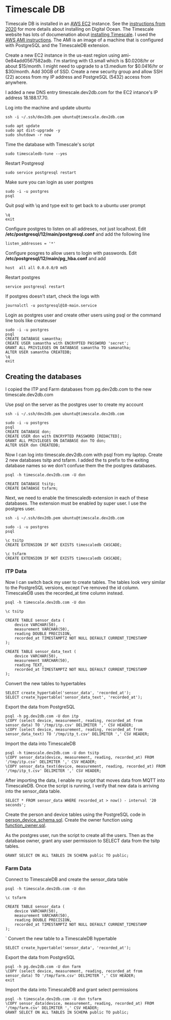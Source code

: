 # Timescale DB

Timescale DB is installed in an [AWS EC2](https://aws.amazon.com/ec2/) instance. See the [instructions from 2020](https://github.com/don/ITP-DeviceToDatabase/blob/Spring-2020/setup/timescaledb.md) for more details about installing on Digital Ocean. The Timescale website has lots of documenation about [installing Timescale](https://docs.timescale.com/latest/getting-started/installation). I used the [AWS AMI instructions](https://docs.timescale.com/latest/getting-started/installation/ami/installation-ubuntu-ami). The AMI is an image of a machine that is configured with PostgreSQL and the TimescaleDB extension.

Create a new EC2 instance in the us-east region using ami-0e84add0567582adb. I'm starting with t3.small which is $0.0208/hr or about $15/month. I might need to upgrade to a t3.medium for $0.0416/hr or $30/month. Add 30GB of SSD. Create a new security group and allow SSH (22) access from my IP address and PostgreSQL (5432) access from anywhere.

I added a new DNS entry timescale.dev2db.com for the EC2 intance's IP address 18.188.17.70.

Log into the machine and update ubuntu

    ssh -i ~/.ssh/dev2db.pem ubuntu@timescale.dev2db.com

    sudo apt update
    sudo apt dist-upgrade -y
    sudo shutdown -r now

Time the database with Timescale's script

    sudo timescaledb-tune --yes
    
Restart Postgresql

    sudo service postgresql restart
    
Make sure you can login as user postgres

    sudo -i -u postgres
    psql
    
Quit psql with \q and type exit to get back to a ubuntu user prompt
  
    \q
    exit
    
Configure postgres to listen on all addreses, not just localhost. Edit **/etc/postgresql/12/main/postgresql.conf** and add the following line

    listen_addresses = '*'

Configure posgres to allow users to login with passwords. Edit **/etc/postgresql/12/main/pg_hba.conf** and add

    host  all all 0.0.0.0/0 md5
  
Restart postgres

    service postgresql restart
  
If postgres doesn't start, check the logs with 

    journalctl -u postgresql@10-main.service
  
Login as postgres user and create other users using psql or the command line tools like createuser

    sudo -i -u postgres
    psql
    CREATE DATABASE samantha;
    CREATE USER samantha with ENCRYPTED PASSWORD 'secret';
    GRANT ALL PRIVILEGES ON DATABASE samantha TO samanatha;
    ALTER USER samantha CREATEDB;
    \q
    exit
    
## Creating the databases

I copied the ITP and Farm databases from pg.dev2db.com to the new timescale.dev2db.com

Use psql on the server as the postgres user to create my account

    ssh -i ~/.ssh/dev2db.pem ubuntu@timescale.dev2db.com 
    
    sudo -i -u postgres
    psql
    CREATE DATABASE don;
    CREATE USER don with ENCRYPTED PASSWORD [REDACTED];
    GRANT ALL PRIVILEGES ON DATABASE don TO don;
    ALTER USER don CREATEDB;

Now I can log into timescale.dev2db.com with psql from my laptop. Create 2 new databases tsitp and tsfarm. I added the ts prefix to the exiting database names so we don't confuse them the the postgres databases.

    psql -h timescale.dev2db.com -U don 

    CREATE DATABASE tsitp;
    CREATE DATABASE tsfarm;

Next, we need to enable the timescaledb extension in each of these databases. The extension must be enabled by super user. I use the postgres user.

    ssh -i ~/.ssh/dev2db.pem ubuntu@timescale.dev2db.com 
    
    sudo -i -u postgres
    psql

    \c tsitp
    CREATE EXTENSION IF NOT EXISTS timescaledb CASCADE;

    \c tsfarm
    CREATE EXTENSION IF NOT EXISTS timescaledb CASCADE;

### ITP Data

Now I can switch back my user to create tables. The tables look very similar to the PostgreSQL versions, except I've removed the id column. TimescaleDB uses the recorded_at time column instead.

    psql -h timescale.dev2db.com -U don 

    \c tsitp

    CREATE TABLE sensor_data (
        device VARCHAR(50),      
        measurement VARCHAR(50),
        reading DOUBLE PRECISION,
        recorded_at TIMESTAMPTZ NOT NULL DEFAULT CURRENT_TIMESTAMP
    );

    CREATE TABLE sensor_data_text (
        device VARCHAR(50),      
        measurement VARCHAR(50),
        reading TEXT,
        recorded_at TIMESTAMPTZ NOT NULL DEFAULT CURRENT_TIMESTAMP
    );

Convert the new tables to hypertables

    SELECT create_hypertable('sensor_data', 'recorded_at');
    SELECT create_hypertable('sensor_data_text', 'recorded_at');

Export the data from PostgreSQL 

    psql -h pg.dev2db.com -U don itp
    \COPY (select device, measurement, reading, recorded_at from sensor_data) TO '/tmp/itp.csv' DELIMITER ',' CSV HEADER;
    \COPY (select device, measurement, reading, recorded_at from sensor_data_text) TO '/tmp/itp_t.csv' DELIMITER ',' CSV HEADER;

Import the data into TimescaleDB

    psql -h timescale.dev2db.com -U don tsitp
    \COPY sensor_data(device, measurement, reading, recorded_at) FROM '/tmp/itp.csv' DELIMITER ',' CSV HEADER;
    \COPY sensor_data_text(device, measurement, reading, recorded_at) FROM '/tmp/itp_t.csv' DELIMITER ',' CSV HEADER;

After importing the data, I enable my script that moves data from MQTT into TimescaleDB. Once the script is running, I verify that new data is arriving into the sensor_data table.

    SELECT * FROM sensor_data WHERE recorded_at > now() - interval '20 seconds';

Create the person and device tables using the PostgreSQL code in [person_device_schema.sql](https://github.com/don/ITP-DeviceToDatabase/blob/main/03_RelationalDatabases/person_device_schema.sql). Create the owner function using [function_owner.sql](https://github.com/don/ITP-DeviceToDatabase/blob/main/03_RelationalDatabases/function_owner.sql).

As the postgres user, run the script to create all the users. Then as the database owner, grant any user permission to SELECT data from the tsitp tables.

    GRANT SELECT ON ALL TABLES IN SCHEMA public TO public;

### Farm Data

Connect to TimescaleDB and create the sensor_data table

    psql -h timescale.dev2db.com -U don

    \c tsfarm

    CREATE TABLE sensor_data (
        device VARCHAR(50),      
        measurement VARCHAR(50),
        reading DOUBLE PRECISION,
        recorded_at TIMESTAMPTZ NOT NULL DEFAULT CURRENT_TIMESTAMP
    );
`
Convert the new table to a TimescaleDB hypertable

    SELECT create_hypertable('sensor_data', 'recorded_at');

Export the data from PostgreSQL 

    psql -h pg.dev2db.com -U don farm
    \COPY (select device, measurement, reading, recorded_at from sensor_data) TO '/tmp/farm.csv' DELIMITER ',' CSV HEADER;
    exit

Import the data into TimescaleDB and grant select permissions

    psql -h timescale.dev2db.com -U don tsfarm
    \COPY sensor_data(device, measurement, reading, recorded_at) FROM '/tmp/farm.csv' DELIMITER ',' CSV HEADER;
    GRANT SELECT ON ALL TABLES IN SCHEMA public TO public;
